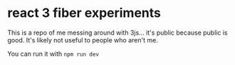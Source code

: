 # react 3 fiber experiments

This is a repo of me messing around with 3js... it's public because public is good. It's likely not useful to people who aren't me.

You can run it with `npm run dev`
